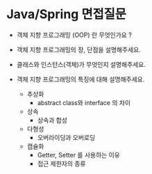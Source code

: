 # Java/Spring 면접질문

- 객체 지향 프로그래밍 (OOP) 란 무엇인가요 ?

- 객체 지향 프로그래밍의 장, 단점을 설명해주세요. 

- 클래스와 인스턴스(객체)가 무엇인지 설명해주세요.

- 객체 지향 프로그래밍의 특징에 대해 설명해주세요.
  - 추상화
    - abstract class와 interface 의 차이 
  - 상속
    - 상속과 합성
  - 다형성
    - 오버라이딩과 오버로딩
  - 캡슐화
    - Getter, Setter 를 사용하는 이유
    - 접근 제한자의 종류
